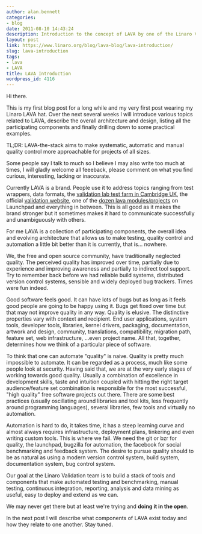 ```yaml
---
author: alan.bennett
categories:
- blog
date: 2011-08-10 14:43:24
description: Introduction to the concept of LAVA by one of the Linaro Validation developers
layout: post
link: https://www.linaro.org/blog/lava-blog/lava-introduction/
slug: lava-introduction
tags:
- lava
- LAVA
title: LAVA Introduction
wordpress_id: 4116
---
```


Hi there.

This is my first blog post for a long while and my very first post wearing my Linaro LAVA hat. Over the next several weeks I will introduce various topics related to LAVA, describe the overall architecture and design, listing all the participating components and finally drilling down to some practical examples.

TL;DR: LAVA-the-stack aims to make systematic, automatic and manual quality control more approachable for projects of all sizes.

Some people say I talk to much so I believe I may also write too much at times, I will gladly welcome all feeeback, please comment on what you find curious, interesting, lacking or inaccurate.

Currently LAVA is a brand. People use it to address topics ranging from test wrappers, data formats, the [validation lab test farm in Cambridge UK](http://voices.canonical.com/michael.hudson/2011/07/25/what-the-linaro-validation-team-is-up-to/), the official [validation website](http://validation.linaro.org), one of the [dozen lava modules/projects](https://launchpad.net/lava) on Launchpad and everything in between. This is all good as it makes the brand stronger but it sometimes makes it hard to communicate successfully and unambiguously with others.

For me LAVA is a collection of participating components, the overall idea and evolving architecture that allows us to make testing, quality control and automation a little bit better than it is currently, that is... nowhere.

We, the free and open source community, have traditionally neglected quality. The perceived quality has improved over time, partially due to experience and improving awareness and partially to indirect tool support. Try to remember back before we had reliable build systems, distributed version control systems, sensible and widely deployed bug trackers. Times were fun indeed.

Good software feels good. It can have lots of bugs but as long as it feels good people are going to be happy using it. Bugs get fixed over time but that may not improve quality in any way. Quality is elusive. The distinctive properties vary with context and recipient. End user applications, system tools, developer tools, libraries, kernel drivers, packaging, documentation, artwork and design, community, translations, compatibility, migration path, feature set, web infrastructure, ...even project name. All that, together, determines how we think of a particular piece of software.

To think that one can automate "quality" is naive. Quality is pretty much impossible to automate. It can be regarded as a process, much like some people look at security. Having said that, we are at the very early stages of working towards good quality. Usually a combination of excellence in development skills, taste and intuition coupled with hitting the right target audience/feature set combination is responsible for the most successful, "high quality" free software projects out there. There are some best practices (usually oscillating around libraries and tool kits, less frequently around programming languages), several libraries, few tools and virtually no automation.

Automation is hard to do, it takes time, it has a steep learning curve and almost always requires infrastructure, deployment plans, tinkering and even writing custom tools. This is where we fail. We need the git or bzr for quality, the launchpad, bugzilla for automation, the facebook for social benchmarking and feedback system. The desire to pursue quality should to be as natural as using a modern version control system, build system, documentation system, bug control system.

Our goal at the Linaro Validation team is to build a stack of tools and components that make automated testing and benchmarking, manual testing, continuous integration, reporting, analysis and data mining as useful, easy to deploy and extend as we can.

We may never get there but at least we're trying and **doing it in the open**.

In the next post I will describe what components of LAVA exist today and how they relate to one another. Stay tuned.